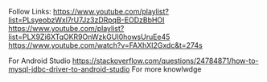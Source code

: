 Follow Links:
https://www.youtube.com/playlist?list=PLsyeobzWxl7rU7Jz3zDRpqB-EODzBbHOI
https://www.youtube.com/playlist?list=PLX9Zi6XTqOKR9OnWzkGUI0howsUruEe45
https://www.youtube.com/watch?v=FAXhXI2Gxdc&t=274s

For Android Studio
https://stackoverflow.com/questions/24784871/how-to-mysql-jdbc-driver-to-android-studio
For more knowlwdge

